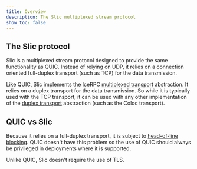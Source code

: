 ```yaml
---
title: Overview
description: The Slic multiplexed stream protocol
show_toc: false
---
```


## The Slic protocol

Slic is a multiplexed stream protocol designed to provide the same functionality as QUIC. Instead of relying on UDP, it
relies on a connection oriented full-duplex transport (such as TCP) for the data transmission.

Like QUIC, Slic implements the IceRPC [multiplexed transport](../protocols-and-transports/icerpc-multiplexed-transports)
abstraction. It relies on a duplex transport for the data transmission. So while it is typically used with the TCP
 transport, it can be used with any other implementation of the [duplex transport](../protocols-and-transports/ice-duplex-transports) abstraction (such as the Coloc transport).

## QUIC vs Slic

Because it relies on a full-duplex transport, it is subject to [head-of-line blocking][hol]. QUIC doesn't have this problem so the use of QUIC should always be privileged in deployments where it is supported.

Unlike QUIC, Slic doesn't require the use of TLS.

[hol]: https://en.wikipedia.org/wiki/Head-of-line_blocking
